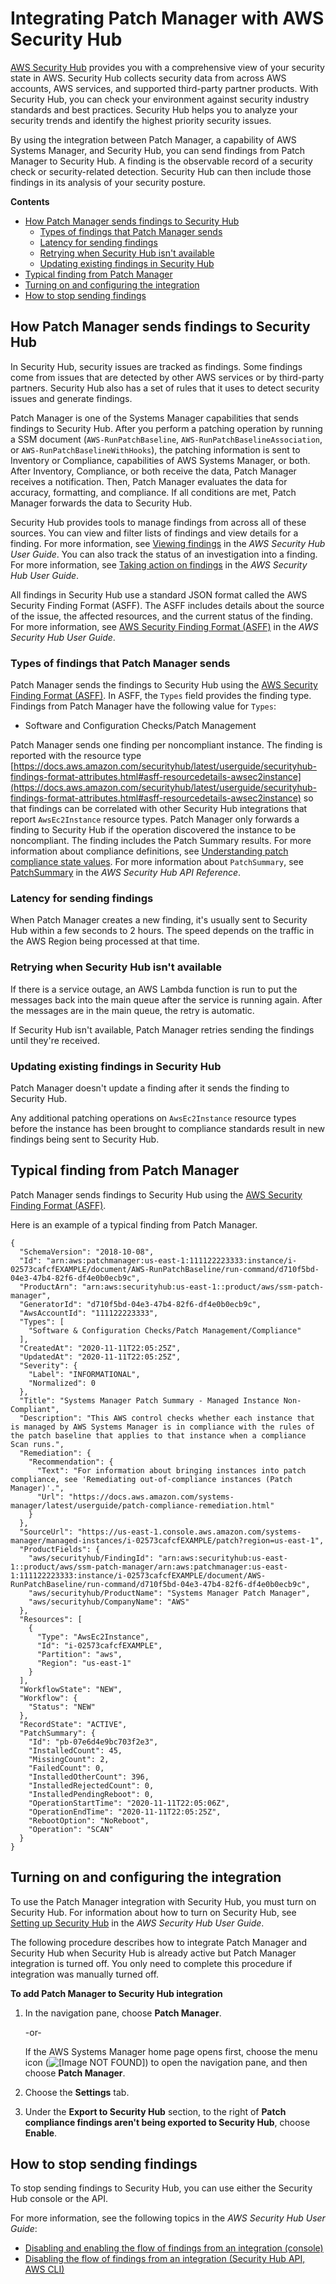 # Integrating Patch Manager with AWS Security Hub<a name="patch-manager-security-hub-integration"></a>

[AWS Security Hub](https://docs.aws.amazon.com/securityhub/latest/userguide/what-is-securityhub.html) provides you with a comprehensive view of your security state in AWS\. Security Hub collects security data from across AWS accounts, AWS services, and supported third\-party partner products\. With Security Hub, you can check your environment against security industry standards and best practices\. Security Hub helps you to analyze your security trends and identify the highest priority security issues\.

By using the integration between Patch Manager, a capability of AWS Systems Manager, and Security Hub, you can send findings from Patch Manager to Security Hub\. A finding is the observable record of a security check or security\-related detection\. Security Hub can then include those findings in its analysis of your security posture\.

**Contents**
+ [How Patch Manager sends findings to Security Hub](#securityhub-integration-sending-findings)
  + [Types of findings that Patch Manager sends](#securityhub-integration-finding-types)
  + [Latency for sending findings](#securityhub-integration-finding-latency)
  + [Retrying when Security Hub isn't available](#securityhub-integration-retry-send)
  + [Updating existing findings in Security Hub](#securityhub-integration-finding-updates)
+ [Typical finding from Patch Manager](#securityhub-integration-finding-example)
+ [Turning on and configuring the integration](#securityhub-integration-enable)
+ [How to stop sending findings](#securityhub-integration-disable)

## How Patch Manager sends findings to Security Hub<a name="securityhub-integration-sending-findings"></a>

In Security Hub, security issues are tracked as findings\. Some findings come from issues that are detected by other AWS services or by third\-party partners\. Security Hub also has a set of rules that it uses to detect security issues and generate findings\.

 Patch Manager is one of the Systems Manager capabilities that sends findings to Security Hub\. After you perform a patching operation by running a SSM document \(`AWS-RunPatchBaseline`, `AWS-RunPatchBaselineAssociation`, or `AWS-RunPatchBaselineWithHooks`\), the patching information is sent to Inventory or Compliance, capabilities of AWS Systems Manager, or both\. After Inventory, Compliance, or both receive the data, Patch Manager receives a notification\. Then, Patch Manager evaluates the data for accuracy, formatting, and compliance\. If all conditions are met, Patch Manager forwards the data to Security Hub\.

Security Hub provides tools to manage findings from across all of these sources\. You can view and filter lists of findings and view details for a finding\. For more information, see [Viewing findings](https://docs.aws.amazon.com/securityhub/latest/userguide/securityhub-findings-viewing.html) in the *AWS Security Hub User Guide*\. You can also track the status of an investigation into a finding\. For more information, see [Taking action on findings](https://docs.aws.amazon.com/securityhub/latest/userguide/securityhub-findings-taking-action.html) in the *AWS Security Hub User Guide*\.

All findings in Security Hub use a standard JSON format called the AWS Security Finding Format \(ASFF\)\. The ASFF includes details about the source of the issue, the affected resources, and the current status of the finding\. For more information, see [AWS Security Finding Format \(ASFF\)](https://docs.aws.amazon.com/securityhub/latest/userguide/securityhub-findings-format.htm) in the *AWS Security Hub User Guide*\.

### Types of findings that Patch Manager sends<a name="securityhub-integration-finding-types"></a>

Patch Manager sends the findings to Security Hub using the [AWS Security Finding Format \(ASFF\)](https://docs.aws.amazon.com/securityhub/latest/userguide/securityhub-findings-format.html)\. In ASFF, the `Types` field provides the finding type\. Findings from Patch Manager have the following value for `Types`:
+ Software and Configuration Checks/Patch Management

 Patch Manager sends one finding per noncompliant instance\. The finding is reported with the resource type [https://docs.aws.amazon.com/securityhub/latest/userguide/securityhub-findings-format-attributes.html#asff-resourcedetails-awsec2instance](https://docs.aws.amazon.com/securityhub/latest/userguide/securityhub-findings-format-attributes.html#asff-resourcedetails-awsec2instance) so that findings can be correlated with other Security Hub integrations that report `AwsEc2Instance` resource types\. Patch Manager only forwards a finding to Security Hub if the operation discovered the instance to be noncompliant\. The finding includes the Patch Summary results\. For more information about compliance definitions, see [Understanding patch compliance state values](about-patch-compliance-states.md)\. For more information about `PatchSummary`, see [PatchSummary](https://docs.aws.amazon.com/securityhub/1.0/APIReference/API_PatchSummary.html) in the *AWS Security Hub API Reference*\.

### Latency for sending findings<a name="securityhub-integration-finding-latency"></a>

When Patch Manager creates a new finding, it's usually sent to Security Hub within a few seconds to 2 hours\. The speed depends on the traffic in the AWS Region being processed at that time\.

### Retrying when Security Hub isn't available<a name="securityhub-integration-retry-send"></a>

If there is a service outage, an AWS Lambda function is run to put the messages back into the main queue after the service is running again\. After the messages are in the main queue, the retry is automatic\.

If Security Hub isn't available, Patch Manager retries sending the findings until they're received\.

### Updating existing findings in Security Hub<a name="securityhub-integration-finding-updates"></a>

Patch Manager doesn't update a finding after it sends the finding to Security Hub\.

Any additional patching operations on `AwsEc2Instance` resource types before the instance has been brought to compliance standards result in new findings being sent to Security Hub\.

## Typical finding from Patch Manager<a name="securityhub-integration-finding-example"></a>

Patch Manager sends findings to Security Hub using the [AWS Security Finding Format \(ASFF\)](https://docs.aws.amazon.com/securityhub/latest/userguide/securityhub-findings-format.html)\.

Here is an example of a typical finding from Patch Manager\.

```
{
  "SchemaVersion": "2018-10-08",
  "Id": "arn:aws:patchmanager:us-east-1:111122223333:instance/i-02573cafcfEXAMPLE/document/AWS-RunPatchBaseline/run-command/d710f5bd-04e3-47b4-82f6-df4e0b0ecb9c",
  "ProductArn": "arn:aws:securityhub:us-east-1::product/aws/ssm-patch-manager",
  "GeneratorId": "d710f5bd-04e3-47b4-82f6-df4e0b0ecb9c",
  "AwsAccountId": "111122223333",
  "Types": [
    "Software & Configuration Checks/Patch Management/Compliance"
  ],
  "CreatedAt": "2020-11-11T22:05:25Z",
  "UpdatedAt": "2020-11-11T22:05:25Z",
  "Severity": {
    "Label": "INFORMATIONAL",
    "Normalized": 0
  },
  "Title": "Systems Manager Patch Summary - Managed Instance Non-Compliant",
  "Description": "This AWS control checks whether each instance that is managed by AWS Systems Manager is in compliance with the rules of the patch baseline that applies to that instance when a compliance Scan runs.",
  "Remediation": {
    "Recommendation": {
      "Text": "For information about bringing instances into patch compliance, see 'Remediating out-of-compliance instances (Patch Manager)'.",
      "Url": "https://docs.aws.amazon.com/systems-manager/latest/userguide/patch-compliance-remediation.html"
    }
  },
  "SourceUrl": "https://us-east-1.console.aws.amazon.com/systems-manager/managed-instances/i-02573cafcfEXAMPLE/patch?region=us-east-1",
  "ProductFields": {
    "aws/securityhub/FindingId": "arn:aws:securityhub:us-east-1::product/aws/ssm-patch-manager/arn:aws:patchmanager:us-east-1:111122223333:instance/i-02573cafcfEXAMPLE/document/AWS-RunPatchBaseline/run-command/d710f5bd-04e3-47b4-82f6-df4e0b0ecb9c",
    "aws/securityhub/ProductName": "Systems Manager Patch Manager",
    "aws/securityhub/CompanyName": "AWS"
  },
  "Resources": [
    {
      "Type": "AwsEc2Instance",
      "Id": "i-02573cafcfEXAMPLE",
      "Partition": "aws",
      "Region": "us-east-1"
    }
  ],
  "WorkflowState": "NEW",
  "Workflow": {
    "Status": "NEW"
  },
  "RecordState": "ACTIVE",
  "PatchSummary": {
    "Id": "pb-07e6d4e9bc703f2e3",
    "InstalledCount": 45,
    "MissingCount": 2,
    "FailedCount": 0,
    "InstalledOtherCount": 396,
    "InstalledRejectedCount": 0,
    "InstalledPendingReboot": 0,
    "OperationStartTime": "2020-11-11T22:05:06Z",
    "OperationEndTime": "2020-11-11T22:05:25Z",
    "RebootOption": "NoReboot",
    "Operation": "SCAN"
  }
}
```

## Turning on and configuring the integration<a name="securityhub-integration-enable"></a>

To use the Patch Manager integration with Security Hub, you must turn on Security Hub\. For information about how to turn on Security Hub, see [Setting up Security Hub](https://docs.aws.amazon.com/securityhub/latest/userguide/securityhub-settingup.html) in the *AWS Security Hub User Guide*\.

The following procedure describes how to integrate Patch Manager and Security Hub when Security Hub is already active but Patch Manager integration is turned off\. You only need to complete this procedure if integration was manually turned off\.

**To add Patch Manager to Security Hub integration**

1. In the navigation pane, choose **Patch Manager**\.

   \-or\-

   If the AWS Systems Manager home page opens first, choose the menu icon \(![\[Image NOT FOUND\]](http://docs.aws.amazon.com/systems-manager/latest/userguide/images/menu-icon-small.png)\) to open the navigation pane, and then choose **Patch Manager**\.

1. Choose the **Settings** tab\.

1. Under the **Export to Security Hub** section, to the right of **Patch compliance findings aren't being exported to Security Hub**, choose **Enable**\.

## How to stop sending findings<a name="securityhub-integration-disable"></a>

To stop sending findings to Security Hub, you can use either the Security Hub console or the API\.

For more information, see the following topics in the *AWS Security Hub User Guide*:
+ [Disabling and enabling the flow of findings from an integration \(console\)](https://docs.aws.amazon.com/securityhub/latest/userguide/securityhub-integrations-managing.html#securityhub-integration-findings-flow-console)
+ [Disabling the flow of findings from an integration \(Security Hub API, AWS CLI\)](https://docs.aws.amazon.com/securityhub/latest/userguide/securityhub-integrations-managing.html#securityhub-integration-findings-flow-disable-api)